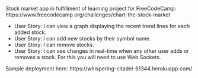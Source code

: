 <p>Stock market app in fulfillment of learning project for FreeCodeCamp: https://www.freecodecamp.org/challenges/chart-the-stock-market</p>

<ul>
<li>User Story: I can view a graph displaying the recent trend lines for each added stock.</li>
<li>User Story: I can add new stocks by their symbol name.</li>
<li>User Story: I can remove stocks.</li>
<li>User Story: I can see changes in real-time when any other user adds or removes a stock. For this you will need to use Web Sockets.</li>
</ul>

<p>Sample deployment here: https://whispering-citadel-61344.herokuapp.com/</p>

<!-- 

PREP APP FOR DEPLOYMENT:
index.js: toggle process.env mongo variable
api.js: toggle quandl api key variable
StockFormContainer.jsx: toggle ws to wss

https://github.com/Olical/react-faux-dom
https://codesandbox.io/s/JqYGAqlEJ

-->